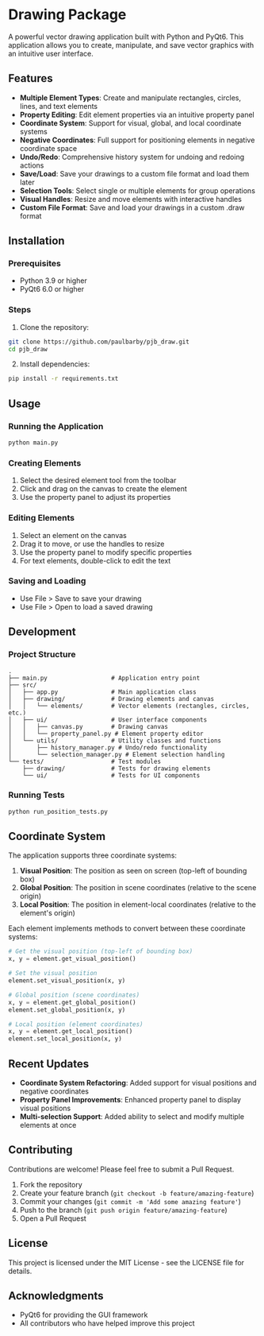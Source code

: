# Drawing Package

A powerful vector drawing application built with Python and PyQt6. This application allows you to create, manipulate, and save vector graphics with an intuitive user interface.

<!-- TODO: Add a screenshot of the application here -->
<!-- ![Drawing Package Screenshot](docs/images/screenshot.png) -->

## Features

- **Multiple Element Types**: Create and manipulate rectangles, circles, lines, and text elements
- **Property Editing**: Edit element properties via an intuitive property panel
- **Coordinate System**: Support for visual, global, and local coordinate systems
- **Negative Coordinates**: Full support for positioning elements in negative coordinate space
- **Undo/Redo**: Comprehensive history system for undoing and redoing actions
- **Save/Load**: Save your drawings to a custom file format and load them later
- **Selection Tools**: Select single or multiple elements for group operations
- **Visual Handles**: Resize and move elements with interactive handles
- **Custom File Format**: Save and load your drawings in a custom .draw format

## Installation

### Prerequisites

- Python 3.9 or higher
- PyQt6 6.0 or higher

### Steps

1. Clone the repository:

```bash
git clone https://github.com/paulbarby/pjb_draw.git
cd pjb_draw
```

2. Install dependencies:

```bash
pip install -r requirements.txt
```

## Usage

### Running the Application

```bash
python main.py
```

### Creating Elements

1. Select the desired element tool from the toolbar
2. Click and drag on the canvas to create the element
3. Use the property panel to adjust its properties

### Editing Elements

1. Select an element on the canvas
2. Drag it to move, or use the handles to resize
3. Use the property panel to modify specific properties
4. For text elements, double-click to edit the text

### Saving and Loading

- Use File > Save to save your drawing
- Use File > Open to load a saved drawing

## Development

### Project Structure

```
.
├── main.py                  # Application entry point
├── src/
│   ├── app.py               # Main application class
│   ├── drawing/             # Drawing elements and canvas
│   │   └── elements/        # Vector elements (rectangles, circles, etc.)
│   ├── ui/                  # User interface components
│   │   ├── canvas.py        # Drawing canvas
│   │   └── property_panel.py # Element property editor
│   └── utils/               # Utility classes and functions
│       ├── history_manager.py # Undo/redo functionality
│       └── selection_manager.py # Element selection handling
└── tests/                   # Test modules
    ├── drawing/             # Tests for drawing elements
    └── ui/                  # Tests for UI components
```

### Running Tests

```bash
python run_position_tests.py
```

## Coordinate System

The application supports three coordinate systems:

1. **Visual Position**: The position as seen on screen (top-left of bounding box)
2. **Global Position**: The position in scene coordinates (relative to the scene origin)
3. **Local Position**: The position in element-local coordinates (relative to the element's origin)

Each element implements methods to convert between these coordinate systems:

```python
# Get the visual position (top-left of bounding box)
x, y = element.get_visual_position()

# Set the visual position
element.set_visual_position(x, y)

# Global position (scene coordinates)
x, y = element.get_global_position()
element.set_global_position(x, y)

# Local position (element coordinates)
x, y = element.get_local_position()
element.set_local_position(x, y)
```

## Recent Updates

- **Coordinate System Refactoring**: Added support for visual positions and negative coordinates
- **Property Panel Improvements**: Enhanced property panel to display visual positions
- **Multi-selection Support**: Added ability to select and modify multiple elements at once

## Contributing

Contributions are welcome! Please feel free to submit a Pull Request.

1. Fork the repository
2. Create your feature branch (`git checkout -b feature/amazing-feature`)
3. Commit your changes (`git commit -m 'Add some amazing feature'`)
4. Push to the branch (`git push origin feature/amazing-feature`)
5. Open a Pull Request

## License

This project is licensed under the MIT License - see the LICENSE file for details.

## Acknowledgments

- PyQt6 for providing the GUI framework
- All contributors who have helped improve this project
